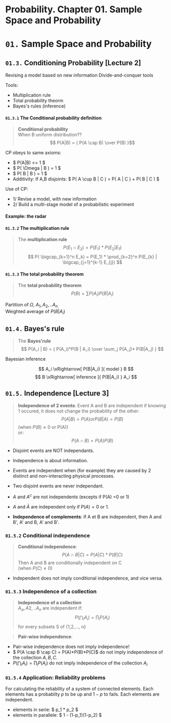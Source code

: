 # Probability. Chapter 01. Sample Space and Probability

# `01.` Sample Space and Probability

## `01.3.` Conditioning Probability [Lecture 2]

Revising a model based on new information
Divide-and-conquer tools

Tools:
* Multiplication rule
* Total probability theorm
* Bayes's rules (inference)


#### `01.3.1` The Conditional probability definition

> __Conditional probability__  
> When B uniform distribution?? 
> $$ P(A|B) = { P(A \cap B) \over P(B) }$$
 
CP obeys to same axioms:
* $ P(A|B) <= 1 $
* $ P( \Omega | B ) = 1 $
* $ P( B | B ) = 1 $
* Additivity: If A,B disjoints: $ P( A \cup B | C ) = P( A | C ) + P( B | C ) $


Use of CP:
* 1/ Revise a model, with new information
* 2/ Build a multi-stage model of a probabilistic experiment

#### Example: the radar


#### `01.3.2` The multiplication rule

> The __multiplication rule__
> $$ P( E_1 \cap E_2 ) = P(E_1) * P(E_2 | E_1) $$ 
> $$ P( \bigcap_{k=1}^n E_k) = P(E_1) * \prod_{k=2}^n P(E_{k} | \bigcap_{j=1}^{k-1} E_{j}) $$

#### `01.3.3` The total probability theorem

> The __total probability theorem__
> $$ P(B) = \sum P(A_i)P(B|A_i)$$

Partition of $\Omega$, $A_1, A_2, .. A_n$  
Weighted average of $P(B|A_i)$

## `01.4.` Bayes's rule

> The __Bayes'rule__
> $$ P(A_i | B) = { P(A_i)*P(B | A_i) \over \sum_j P(A_j)* P(B|A_j) } $$

Bayesian inference

$$ A_i  \xRightarrow[ P(B|A_i)  ]{ model    }  B    $$
$$ B    \xRightarrow[ inference ]{ P(B|A_i) }  A_i  $$


## `01.5.` Independence [Lecture 3]

> __Independence of 2 events__: Event A and B are independent if knowing 1 occured, it does not change the probability of the other:
> $$ P(A | B) = P(A) or P(B | A) = P(B)$$
> (when $P(B) \ne 0$ or P(A))  
> or:  
> $$ P(A \cap B) = P(A)P(B) $$

* Disjoint events are NOT independants.  
* Independence is about information.  
* Events are independent when (for example) they are caused by 2 distinct and non-interacting physical processes.

* Two disjoint events are never independant.
* $A$ and $A^c$ are not independents (excepts if P(A) =0 or 1)
* $A$ and $\bar{A}$ are independent only if $P(A) = 0$ or $1$.

* __Independence of complements__: If A et B are independent, then A and B', A' and B, A' and B'.

### `01.5.2` Conditional independence
> __Conditional independence__:
> $$ P(A \cap B | C) = P(A |C)*P(B|C) $$
> Then A and B are conditionally independent on C  
> (when $P(C) \ne 0$)

* Independent does not imply conditional independence, and vice versa.

### `01.5.3` Independence of a collection

> __Independence of a collection__  
> $A_a, A2, ..A_n$ are independent if:
> $$ P(\bigcap_i A_i) = \prod_i P(A_i)$$
> for every subsets S of {1,2,..., n}

> __Pair-wise independence__:

* Pair-wise independence does not imply independence!
* $ P(A \cap B \cap C) = P(A)*P(B)*P(C)$ do not imply independence of the collection $A, B, C$.
* $P(\bigcap_i A_i) = \prod_i P(A_i)$ do not imply independence of the collection $A_i$

### `01.5.4` Application: __Reliability__ problems

For calculating the reliability of a system of connected elements. Each elements has a probablity $p$ to be up and $1-p$ to fails. Each elements are independent.
* elements in serie: $ p_1 * p_2 $
* elements in parallele: $ 1 - (1-p_1)(1-p_2) $



